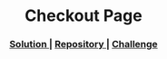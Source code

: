 <h1 align="center">Checkout Page</h1>

<div align="center">
  <h3>
    <a href="https://checkout-page-827cf.web.app/">
      Solution
    </a>
    <span> | </span>
    <a href="https://github.com/AndrewwwDev/Responsive-web-Developer/tree/main/Checkout%20Page">
      Repository
    </a>
    <span> | </span>
    <a href="https://devchallenges.io/challenges/0J1NxxGhOUYVqihwegfO">
      Challenge
    </a>
  </h3>
</div>
